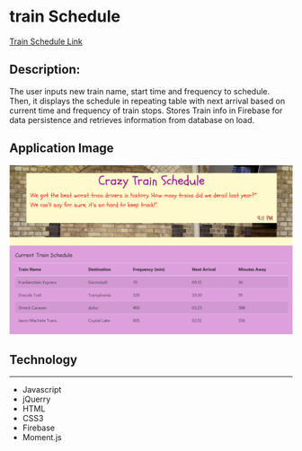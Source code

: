 # train Schedule
[Train Schedule Link](https://mguaraz120.github.io/train-time-page/)
## Description:
The user inputs new train name, start time and frequency to schedule. Then, it displays the schedule in repeating table with next arrival based on current time and frequency of train stops. Stores Train info in Firebase for data persistence and retrieves information from database on load. 

## Application Image
<img src="assets/images/Train.PNG">

## Technology
___

* Javascript
* jQuerry
* HTML
* CSS3
* Firebase
* Moment.js

